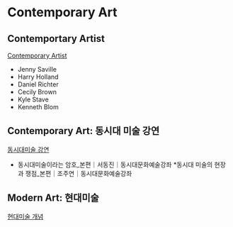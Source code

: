 # Contemporary Art

## Contemportary Artist
[Contemporary Artist](https://github.com/cwooyoon/Art/blob/master/Contemporary_Art/Contemporary_Art.md)
* Jenny Saville
* Harry Holland
* Daniel Richter
* Cecily Brown
* Kyle Stave
* Kenneth Blom

## Contemporary Art: 동시대 미술 강연
[동시대미술 강연](https://github.com/cwooyoon/Art/blob/master/Contemporary_Art/%EB%8F%99%EC%8B%9C%EB%8C%80%EB%AF%B8%EC%88%A0.md)
* 동시대미술이라는 암호_본편｜서동진｜동시대문화예술강좌
*동시대 미술의 현장과 쟁점_본편｜조주연｜동시대문화예술강좌

## Modern Art: 현대미술 
[현대미술 개념](https://github.com/cwooyoon/Art/blob/master/Contemporary_Art/%ED%98%84%EB%8C%80%EB%AF%B8%EC%88%A0%20%EA%B0%9C%EB%85%90.md)
